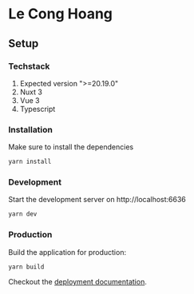 # Le Cong Hoang

## Setup

### Techstack

1. Expected version ">=20.19.0"
1. Nuxt 3
1. Vue 3
1. Typescript

### Installation

Make sure to install the dependencies

```bash
yarn install
```

### Development

Start the development server on http://localhost:6636

```bash
yarn dev
```

### Production

Build the application for production:

```bash
yarn build
```

Checkout the [deployment documentation](https://v3.nuxtjs.org/docs/deployment).
